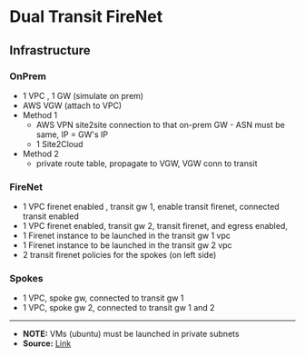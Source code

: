 # Dual Transit FireNet

## Infrastructure
### OnPrem
- 1 VPC , 1 GW (simulate on prem)
- AWS VGW (attach to VPC)
- Method 1
  - AWS VPN site2site connection to that on-prem GW - ASN must be same, IP = GW's IP
  - 1 Site2Cloud
- Method 2
  - private route table, propagate to VGW, VGW conn to transit

### FireNet
- 1 VPC firenet enabled , transit gw 1, enable transit firenet, connected transit enabled
- 1 VPC firenet enabled, transit gw 2, transit firenet, and egress enabled,
- 1 Firenet instance to be launched in the transit gw 1 vpc
- 1 Firenet instance to be launched in the transit gw 2 vpc
- 2 transit firenet policies for the spokes (on left side)

### Spokes
- 1 VPC, spoke gw, connected to transit gw 1
- 1 VPC, spoke gw 2, connected to transit gw 1 and 2

---
- **NOTE:** VMs (ubuntu) must be launched in private subnets
- **Source:** [Link](https://docs.aviatrix.com/_images/dual_transit.png)
